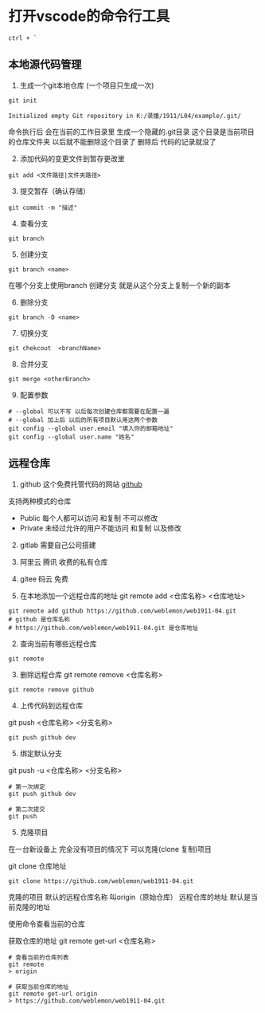 # 打开vscode的命令行工具

```
ctrl + `
```


## 本地源代码管理

1. 生成一个git本地仓库 (一个项目只生成一次)

```shell
git init

Initialized empty Git repository in K:/录播/1911/L04/example/.git/
```
命令执行后 会在当前的工作目录里 生成一个隐藏的.git目录 这个目录是当前项目的仓库文件夹 以后就不能删除这个目录了 删除后 代码的记录就没了


2. 添加代码的变更文件到暂存更改里
```shell
git add <文件路径|文件夹路径>
```

3. 提交暂存（确认存储）

```shell
git commit -m "描述"
```


4. 查看分支

```shell
git branch
```

5. 创建分支

```shell
git branch <name>
```

在哪个分支上使用branch 创建分支 就是从这个分支上复制一个新的副本

6. 删除分支
```shell
git branch -D <name>
```

7. 切换分支

```shell
git chekcout  <branchName>
```

8. 合并分支

```shell
git merge <otherBranch>
```

9. 配置参数

```shell
# --global 可以不写 以后每次创建仓库都需要在配置一遍
# --global 加上后 以后的所有项目默认用这两个参数
git config --global user.email "填入你的邮箱地址"
git config --global user.name "姓名"
```


## 远程仓库

1. github 这个免费托管代码的网站
[github](https://github.com/)

支持两种模式的仓库
- Public 每个人都可以访问 和复制 不可以修改
- Private 未经过允许的用户不能访问 和复制 以及修改

2. gitlab 需要自己公司搭建
3. 阿里云 腾讯 收费的私有仓库
4. gitee 码云 免费


1. 在本地添加一个远程仓库的地址
git remote add <仓库名称> <仓库地址>
```shell
git remote add github https://github.com/weblemon/web1911-04.git
# github 是仓库名称
# https://github.com/weblemon/web1911-04.git 是仓库地址
```

2. 查询当前有哪些远程仓库
```shell
git remote
```

3. 删除远程仓库
git remote remove <仓库名称>
```shell
git remote remove github
```

4. 上传代码到远程仓库

git push <仓库名称> <分支名称>

```shell
git push github dev
```

5. 绑定默认分支

git push -u <仓库名称> <分支名称>
```shell
# 第一次绑定
git push github dev

# 第二次提交
git push
```


5. 克隆项目

在一台新设备上 完全没有项目的情况下 可以克隆(clone 复制)项目

git clone 仓库地址
```shell
git clone https://github.com/weblemon/web1911-04.git
```

克隆的项目 默认的远程仓库名称 叫origin（原始仓库） 
远程仓库的地址 默认是当前克隆的地址

使用命令查看当前的仓库


获取仓库的地址
git remote get-url <仓库名称>

```shell
# 查看当前的仓库列表
git remote
> origin

# 获取当前仓库的地址
git remote get-url origin
> https://github.com/weblemon/web1911-04.git
```